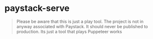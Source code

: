# paystack-serve
> Please be aware that this is just a play tool. The project is not in anyway associated with Paystack. It should never be published to production. Its just a tool that plays Puppeteer works
